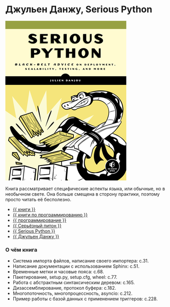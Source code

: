 # Джульен Данжу, Serious Python

![cover](Джульен%20Данжу%20-%20Serious%20Python.png)

Книга рассматривает специфические аспекты языка, или обычные, но в необычном
свете. Она больше смещена в сторону практики, поэтому просто читать её
бесполезно.

- [{{ книги }}](../../__tags/knigi.md)
- [{{ книги по программированию }}](../../__tags/knigi_po_programmirovaniy.md)
- [{{ программирование }}](../../__tags/programmirovanie.md)
- [{{ Серьёзный питон }}](../../__tags/sereznyy_piton.md)
- [{{ Serious Python }}](../../__tags/serious_python.md)
- [{{ Джульен Данжу }}](../../__tags/dzhulen_danzhu.md)

### О чём книга

- Система импорта файлов, написание своего импортера: с.31.
- Написание документации с использованием Sphinx: с.51.
- Временные метки и часовые пояса: с.68.
- Пакетирование, setup.py, setup.cfg, wheel: с.77.
- Работа с абстрактным синтаксическим деревом: с.165.
- Дизассемблирование, протокол буфера: с.182.
- Многопоточность, многопроцессность, asyncio: с.212.
- Пример работы с базой данных с применением триггеров: с.228.
